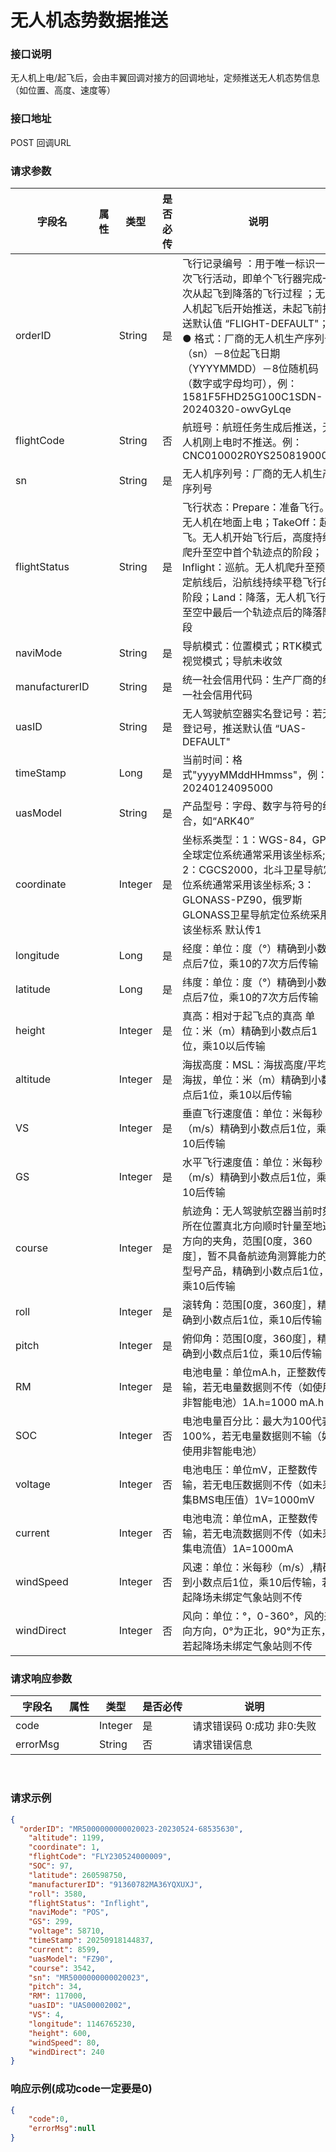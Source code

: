 
# 无人机态势数据推送  


### 接口说明

无人机上电/起飞后，会由丰翼回调对接方的回调地址，定频推送无人机态势信息（如位置、高度、速度等）

### 接口地址

POST
回调URL

### 请求参数

| 字段名         | 属性 | 类型    | 是否必传 | 说明                                                         |
| -------------- | ---- | ------- | -------- | ------------------------------------------------------------ |
| orderID        |      | String  | 是       | 飞行记录编号 ：用于唯一标识一次飞行活动，即单个飞行器完成一次从起飞到降落的飞行过程 ；无人机起飞后开始推送，未起飞前推送默认值 “FLIGHT-DEFAULT"；● 格式：厂商的无人机生产序列号（sn）－8位起飞日期（YYYYMMDD）－8位随机码（数字或字母均可），例：1581F5FHD25G100C1SDN-20240320-owvGyLqe |
| flightCode     |      | String  | 否       | 航班号：航班任务生成后推送，无人机刚上电时不推送。例：CNC010002R0YS250819000B |
| sn             |      | String  | 是       | 无人机序列号：厂商的无人机生产序列号                         |
| flightStatus   |      | String  | 是       | 飞行状态：Prepare：准备飞行。无人机在地面上电；TakeOff：起飞。无人机开始飞行后，高度持续爬升至空中首个轨迹点的阶段；Inflight：巡航。无人机爬升至预定航线后，沿航线持续平稳飞行的阶段；Land：降落，无人机飞行至空中最后一个轨迹点后的降落阶段 |
| naviMode       |      | String  | 是       | 导航模式：位置模式；RTK模式；视觉模式；导航未收敛            |
| manufacturerID |      | String  | 是       | 统一社会信用代码：生产厂商的统一社会信用代码                 |
| uasID          |      | String  | 是       | 无人驾驶航空器实名登记号：若无登记号，推送默认值 “UAS-DEFAULT" |
| timeStamp      |      | Long  | 是       | 当前时间：格式"yyyyMMddHHmmss"，例：20240124095000            |
| uasModel       |      | String  | 是       | 产品型号：字母、数字与符号的组合，如“ARK40”                  |
| coordinate     |      | Integer | 是       | 坐标系类型：1：WGS-84，GPS全球定位系统通常采用该坐标系; 2：CGCS2000，北斗卫星导航定位系统通常采用该坐标系; 3：GLONASS-PZ90，俄罗斯GLONASS卫星导航定位系统采用该坐标系 默认传1 |
| longitude      |      | Long    | 是       | 经度：单位：度（°）精确到小数点后7位，乘10的7次方后传输      |
| latitude       |      | Long    | 是       | 纬度：单位：度（°）精确到小数点后7位，乘10的7次方后传输      |
| height         |      | Integer | 是       | 真高：相对于起飞点的真高 单位：米（m）精确到小数点后1位，乘10以后传输 |
| altitude       |      | Integer | 是       | 海拔高度：MSL：海拔高度/平均海拔，单位：米（m）精确到小数点后1位，乘10以后传输 |
| VS             |      | Integer | 是       | 垂直飞行速度值：单位：米每秒（m/s）精确到小数点后1位，乘10后传输 |
| GS             |      | Integer | 是       | 水平飞行速度值：单位：米每秒（m/s）精确到小数点后1位，乘10后传输 |
| course         |      | Integer | 是       | 航迹角：无人驾驶航空器当前时刻所在位置真北方向顺时针量至地速方向的夹角，范围[0度，360度］，暂不具备航迹角测算能力的型号产品，精确到小数点后1位，乘10后传输 |
| roll           |      | Integer | 是       | 滚转角：范围[0度，360度］，精确到小数点后1位，乘10后传输    |
| pitch          |      | Integer | 是       | 俯仰角：范围[0度，360度］，精确到小数点后1位，乘10后传输    |
| RM             |      | Integer | 是       | 电池电量：单位mA.h，正整数传输，若无电量数据则不传（如使用非智能电池）1A.h=1000 mA.h |
| SOC            |      | Integer | 否       | 电池电量百分比：最大为100代表100%，若无电量数据则不输（如使用非智能电池） |
| voltage        |      | Integer | 否       | 电池电压：单位mV，正整数传输，若无电压数据则不传（如未采集BMS电压值）1V=1000mV |
| current        |      | Integer | 否       | 电池电流：单位mA，正整数传输，若无电流数据则不传（如未采集电流值）1A=1000mA |
| windSpeed      |      | Integer | 否       | 风速：单位：米每秒（m/s）,精确到小数点后1位，乘10后传输，若起降场未绑定气象站则不传 |
| windDirect     |      | Integer | 否       | 风向：单位：°，0-360°，风的来向方向，0°为正北，90°为正东，若起降场未绑定气象站则不传 |

### 请求响应参数

| 字段名   | 属性 | 类型    | 是否必传 | 说明                      |
| -------- | ---- | ------- | -------- | ------------------------- |
| code     |      | Integer  | 是       | 请求错误码 0:成功 非0:失败 |
| errorMsg |      | String  | 否       | 请求错误信息              |


​					
### 请求示例
```json
{
  "orderID": "MR5000000000020023-20230524-68535630",
    "altitude": 1199,
    "coordinate": 1,
    "flightCode": "FLY230524000009",
    "SOC": 97,
    "latitude": 260598750,
    "manufacturerID": "91360782MA36YQXUXJ",
    "roll": 3580,
    "flightStatus": "Inflight",
    "naviMode": "POS",
    "GS": 299,
    "voltage": 58710,
    "timeStamp": 20250918144837,
    "current": 8599,
    "uasModel": "FZ90",
    "course": 3542,
    "sn": "MR5000000000020023",
    "pitch": 34,
    "RM": 117000,
    "uasID": "UAS00002002",
    "VS": 4,
    "longitude": 1146765230,
    "height": 600,
    "windSpeed": 80,
    "windDirect": 240
}
```

### 响应示例(成功code一定要是0)

```json
{
    "code":0,
    "errorMsg":null
}
```

